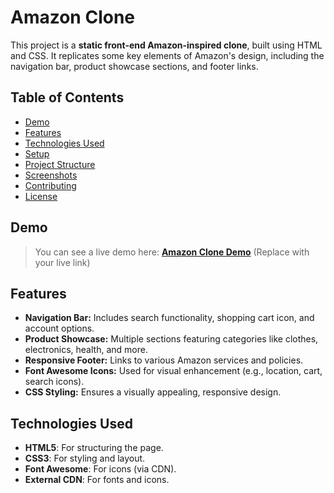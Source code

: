 # Amazon Clone

This project is a **static front-end Amazon-inspired clone**, built using HTML and CSS. It replicates some key elements of Amazon's design, including the navigation bar, product showcase sections, and footer links.

## Table of Contents
- [Demo](#demo)
- [Features](#features)
- [Technologies Used](#technologies-used)
- [Setup](#setup)
- [Project Structure](#project-structure)
- [Screenshots](#screenshots)
- [Contributing](#contributing)
- [License](#license)

## Demo
> You can see a live demo here: **[Amazon Clone Demo](https://amaz-clone.onrender.com)** (Replace with your live link)

## Features
- **Navigation Bar:** Includes search functionality, shopping cart icon, and account options.
- **Product Showcase:** Multiple sections featuring categories like clothes, electronics, health, and more.
- **Responsive Footer:** Links to various Amazon services and policies.
- **Font Awesome Icons:** Used for visual enhancement (e.g., location, cart, search icons).
- **CSS Styling:** Ensures a visually appealing, responsive design.

## Technologies Used
- **HTML5**: For structuring the page.
- **CSS3**: For styling and layout.
- **Font Awesome**: For icons (via CDN).
- **External CDN**: For fonts and icons.

